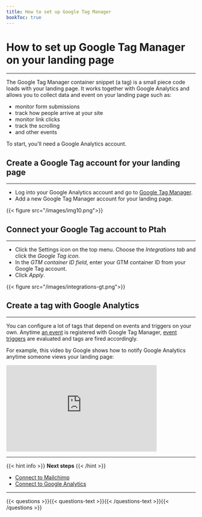 ```yaml
---
title: How to set up Google Tag Manager
bookToc: true
---
```


# How to set up Google Tag Manager on your landing page
***

The Google Tag Manager container snippet (a tag) is a small piece code loads with your landing page. 
It works together with Google Analytics and allows you to collect data and event on your landing page such as:

* monitor form submissions
* track how people arrive at your site
* monitor link clicks
* track the scrolling
* and other events

To start, you'll need a Google Analytics account.

## Create a Google Tag account for your landing page
***

- Log into your Google Analytics account and go to [Google Tag Manager](https://tagmanager.google.com/).
- Add a new Google Tag Manager account for your landing page.

{{< figure src="/images/img10.png">}}

## Connect your Google Tag account to Ptah
***

- Click the Settings icon on the top menu. Choose the *Integrations tab* and click the *Google Tag icon*.
- In the *GTM container ID field*, enter your GTM container ID from your Google Tag account.
- Click *Apply*.

{{< figure src="/images/integrations-gt.png">}}

## Create a tag with Google Analytics
***

You can configure a lot of tags that depend on events and triggers on your own. 
Anytime [an event](https://support.google.com/tagmanager/answer/6106716) is registered with Google Tag Manager, [event triggers](https://support.google.com/tagmanager/topic/7679108) are evaluated and tags are fired accordingly. 

For example, this video by Google shows how to notify Google Analytics anytime someone views your landing page:

<iframe width="400" height="230" src="https://www.youtube.com/embed/MmhDzlkillU" frameborder="0" allow="accelerometer; autoplay; encrypted-media; gyroscope; picture-in-picture" allowfullscreen></iframe>

***

{{< hint info >}}
**Next steps**
{{< /hint >}}

- [Connect to Mailchimp](/docs/integrations-mailchimp/)
- [Connect to Google Analytics](/docs/integrations-ga/)

***

{{< questions >}}{{< questions-text >}}{{< /questions-text >}}{{< /questions >}}